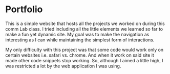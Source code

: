 # Portfolio

This is a simple website that hosts all the projects we worked on during this comm Lab class. I tried including all the little elements we learned so far to make a fun yet dynamic site. My goal was to make the navigation as interesting as I can while maintaining the simplest form of interactions. 

My only difficulty with this project was that some code would work only on certain websites i.e. safari vs. chrome. And when it work on said site it made other code snippets stop working. So, although I aimed a little high, I was restricted a lot by the web application I was using.
